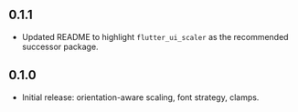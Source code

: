 ## 0.1.1

- Updated README to highlight `flutter_ui_scaler` as the recommended successor package.

## 0.1.0

- Initial release: orientation-aware scaling, font strategy, clamps.
